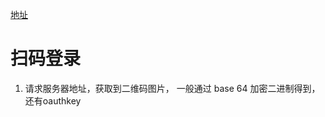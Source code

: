 [地址](https://github.com/yichengchen/ATV-Bilibili-demo.git)


# 扫码登录 
1. 请求服务器地址，获取到二维码图片， 一般通过 base 64 加密二进制得到，还有oauthkey

